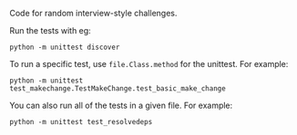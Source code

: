 Code for random interview-style challenges.

Run the tests with eg:

```
python -m unittest discover
```

To run a specific test, use `file.Class.method` for the unittest. For example:

```
python -m unittest test_makechange.TestMakeChange.test_basic_make_change
```

You can also run all of the tests in a given file. For example:

```
python -m unittest test_resolvedeps
```
